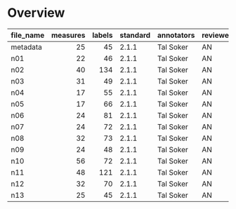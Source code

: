 

# Overview
|file_name|measures|labels|standard|annotators|reviewers|
|---------|-------:|-----:|--------|----------|---------|
|metadata |      25|    45|2.1.1   |Tal Soker |AN       |
|n01      |      22|    46|2.1.1   |Tal Soker |AN       |
|n02      |      40|   134|2.1.1   |Tal Soker |AN       |
|n03      |      31|    49|2.1.1   |Tal Soker |AN       |
|n04      |      17|    55|2.1.1   |Tal Soker |AN       |
|n05      |      17|    66|2.1.1   |Tal Soker |AN       |
|n06      |      24|    81|2.1.1   |Tal Soker |AN       |
|n07      |      24|    72|2.1.1   |Tal Soker |AN       |
|n08      |      32|    73|2.1.1   |Tal Soker |AN       |
|n09      |      24|    48|2.1.1   |Tal Soker |AN       |
|n10      |      56|    72|2.1.1   |Tal Soker |AN       |
|n11      |      48|   121|2.1.1   |Tal Soker |AN       |
|n12      |      32|    70|2.1.1   |Tal Soker |AN       |
|n13      |      25|    45|2.1.1   |Tal Soker |AN       |
